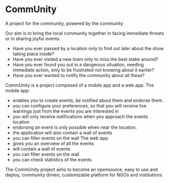 # CommUnity
A project for the community, powered by the community

Our aim is to bring the local community together in facing immediate threats or in sharing joyful events.

- Have you ever passed by a location only to find out later about the show taking place inside?
- Have you ever visited a new town only to miss the best stake around?
- Have you ever found you out in a dangerous situation, needing immediate action, only to be frustrated not knowing about it earlier?
- Have you ever wanted to notify the community about all these?

CommUnity is a project composed of a mobile app and a web app.
The mobile app:
- enables you to create events, be notified about them and endorse them.
- you can configure your preferences, so that you will receive live warnings just from the events you are interested in
- you will only receive notifications when you approach the events location
- endorsing an event is only possible when near the location.
- the application will also contain a wall of events
- you can filter events on the wall
The web app:
- gives you an overview of all the events
- will contain a wall of events
- you can filter events on the wall
- you can check statistics of the events

The CommUnity project aims to become an opensource, easy to use and deploy, community driven, customizable platform for NGOs and institutions